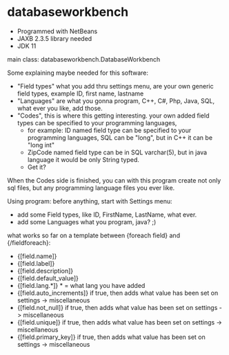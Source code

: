 # databaseworkbench

- Programmed with NetBeans
- JAXB 2.3.5 library needed
- JDK 11

main class: databaseworkbench.DatabaseWorkbench

Some explaining maybe needed for this software:
- "Field types" what you add thru settings menu, are your own generic field types, example ID, first name, lastname
- "Languages" are what you gonna program, C++, C#, Php, Java, SQL, what ever you like, add those.
- "Codes", this is where this getting interesting. your own added field types can be specified to your programming languages, 
  * for example: ID named field type can be specified to your programming languages, SQL can be "long", but in C++ it can be "long int"
  * ZipCode named field type can be in SQL varchar(5), but in java language it would be only String typed.
  * Get it?
  
When the Codes side is finished, you can with this program create not only sql files, but any programming language files you ever like.

Using program:
before anything, start with Settings menu:
- add some Field types, like ID, FirstName, LastName, what ever.
- add some Languages what you program, java? ;)

what works so far on a template between {foreach field} and {/fieldforeach}:</br>
- {[field.name]}</br>
- {[field.label]}</br>
- {[field.description]}</br>
- {[field.default_value]}</br>
- {[field.lang.*]} * = what lang you have added</br>
- {[field.auto_increments]} if true, then adds what value has been set on settings -> miscellaneous</br>
- {[field.not_null]} if true, then adds what value has been set on settings -> miscellaneous</br>
- {[field.unique]} if true, then adds what value has been set on settings -> miscellaneous</br>
- {[field.primary_key]} if true, then adds what value has been set on settings -> miscellaneous</br>
